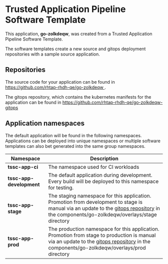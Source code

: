 # Trusted Application Pipeline Software Template

This application, **go-zolkdeqw**, was created from a Trusted Application Pipeline Software Template.

The software templates create a new source and gitops deployment repositories with a sample source application. 

## Repositories

The source code for your application can be found in [https://github.com/rhtap-rhdh-qe/go-zolkdeqw ](https://github.com/rhtap-rhdh-qe/go-zolkdeqw ).
 
The gitops repository, which contains the kubernetes manifests for the application can be found in 
[https://github.com/rhtap-rhdh-qe/go-zolkdeqw-gitops ](https://github.com/rhtap-rhdh-qe/go-zolkdeqw-gitops ) 

## Application namespaces 

The default application will be found in the following namespaces. Applications can be deployed into unique namespaces or multiple software templates can also bet generated into the same group namespaces.  

|  Namespace   |  Description   |  
| -------- | -------- |
| **tssc-app-ci** | The namespace used for CI workloads |
| **tssc-app-development** | The default application during development. Every build will be deployed to this namespace for testing. |
| **tssc-app-stage** | The staging namespace for this application. Promotion from development to stage is manual via an update to the [gitops repository](https://github.com/rhtap-rhdh-qe/go-zolkdeqw-gitops ) in the components/go-zolkdeqw/overlays/stage directory |
| **tssc-app-prod** | The production namespace for this application. Promotion from stage to production is manual via an update to the [gitops repository](https://github.com/rhtap-rhdh-qe/go-zolkdeqw-gitops ) in the components/go-zolkdeqw/overlays/prod directory |